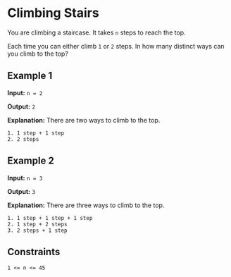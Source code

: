# Climbing Stairs

You are climbing a staircase. It takes `n` steps to reach the top.

Each time you can either climb `1` or `2` steps. In how many distinct ways can you climb to the top?

## Example 1

**Input:** `n = 2`

**Output:** `2`

**Explanation:** There are two ways to climb to the top.

    1. 1 step + 1 step
    2. 2 steps

## Example 2

**Input:** `n = 3`

**Output:** `3`

**Explanation:** There are three ways to climb to the top.

    1. 1 step + 1 step + 1 step
    2. 1 step + 2 steps
    3. 2 steps + 1 step

## Constraints

`1 <= n <= 45`
